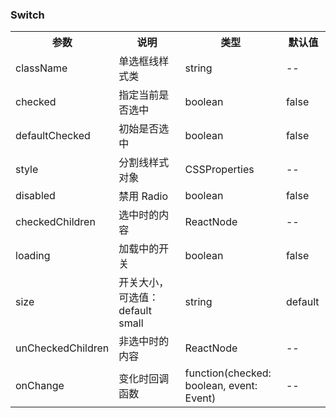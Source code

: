 ### Switch

<table>
  <tbody>
    <tr>
      <th  width="15%">参数</th><th width="35%">说明</th><th width="35%">类型</th><th width="15%">默认值</th>
    </tr>
    <tr>
      <td width="15%">className</td><td width="35%">单选框线样式类</td><td width="35%">string</td><td width="15%">--</td>
    </tr>
    <tr>
      <td width="15%">checked</td><td width="35%">指定当前是否选中</td><td width="35%">boolean</td><td width="15%">false</td>
    </tr>
    <tr>
      <td width="15%">defaultChecked</td><td width="35%">初始是否选中</td><td width="35%">boolean</td><td width="15%">false</td>
    </tr>
    <tr>
      <td width="15%">style</td><td width="35%">分割线样式对象</td><td width="35%">CSSProperties</td><td width="15%">--</td>
    </tr>
    <tr>
      <td width="15%">disabled</td><td width="35%">禁用 Radio</td><td width="35%">boolean</td><td width="15%">false</td>
    </tr>
    <tr>
      <td width="15%">checkedChildren</td><td width="35%">选中时的内容</td><td width="35%">ReactNode</td><td width="15%">--</td>
    </tr>
    <tr>
      <td width="15%">loading</td><td width="35%">加载中的开关</td><td width="35%">boolean</td><td width="15%">false</td>
    </tr>
    <tr>
      <td width="15%">size</td><td width="35%">开关大小，可选值：default small</td><td width="35%">string</td><td width="15%">default</td>
    </tr>
    <tr>
      <td width="15%">unCheckedChildren</td><td width="35%">非选中时的内容</td><td width="35%">ReactNode</td><td width="15%">--</td>
    </tr>
    <tr>
      <td width="15%">onChange</td><td width="35%">变化时回调函数</td><td width="35%">function(checked: boolean, event: Event)</td><td width="15%">--</td>
    </tr>
  </tbody>
</table>
